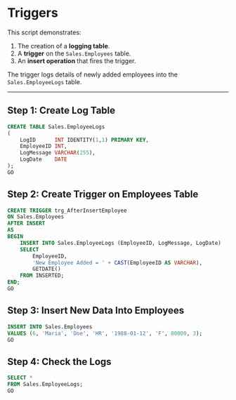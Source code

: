 # Triggers

This script demonstrates:  
1. The creation of a **logging table**.  
2. A **trigger** on the `Sales.Employees` table.  
3. An **insert operation** that fires the trigger.  

The trigger logs details of newly added employees into the `Sales.EmployeeLogs` table.

---

## Step 1: Create Log Table

```sql
CREATE TABLE Sales.EmployeeLogs
(
    LogID      INT IDENTITY(1,1) PRIMARY KEY,
    EmployeeID INT,
    LogMessage VARCHAR(255),
    LogDate    DATE
);
GO
```

## Step 2: Create Trigger on Employees Table

```sql
CREATE TRIGGER trg_AfterInsertEmployee
ON Sales.Employees
AFTER INSERT
AS
BEGIN
    INSERT INTO Sales.EmployeeLogs (EmployeeID, LogMessage, LogDate)
    SELECT
        EmployeeID,
        'New Employee Added = ' + CAST(EmployeeID AS VARCHAR),
        GETDATE()
    FROM INSERTED;
END;
GO
```

## Step 3: Insert New Data Into Employees
```sql
INSERT INTO Sales.Employees
VALUES (6, 'Maria', 'Doe', 'HR', '1988-01-12', 'F', 80000, 3);
GO
```
## Step 4: Check the Logs
```sql
SELECT *
FROM Sales.EmployeeLogs;
GO
```